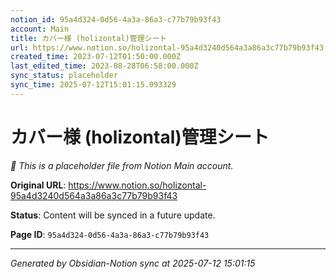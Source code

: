 ```yaml
---
notion_id: 95a4d324-0d56-4a3a-86a3-c77b79b93f43
account: Main
title: カバー様 (holizontal)管理シート
url: https://www.notion.so/holizontal-95a4d3240d564a3a86a3c77b79b93f43
created_time: 2023-07-12T01:50:00.000Z
last_edited_time: 2023-08-28T06:58:00.000Z
sync_status: placeholder
sync_time: 2025-07-12T15:01:15.093329
---
```


# カバー様 (holizontal)管理シート

*🔄 This is a placeholder file from Notion Main account.*

**Original URL**: https://www.notion.so/holizontal-95a4d3240d564a3a86a3c77b79b93f43

**Status**: Content will be synced in a future update.

**Page ID**: `95a4d324-0d56-4a3a-86a3-c77b79b93f43`

---

*Generated by Obsidian-Notion sync at 2025-07-12 15:01:15*
